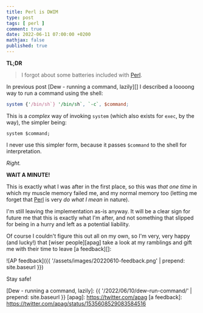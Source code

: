 ```yaml
---
title: Perl is DWIM
type: post
tags: [ perl ]
comment: true
date: 2022-06-11 07:00:00 +0200
mathjax: false
published: true
---
```


**TL;DR**

> I forgot about some batteries included with [Perl][].

In previous post [Dew - running a command, lazily][] I described a
loooong way to run a command using the shell:

```perl
system {'/bin/sh`} '/bin/sh`, `-c`, $command;
```

This is a *complex* way of invoking `system` (which also exists for
`exec`, by the way), the simpler being:

```
system $command;
```

I never use this simpler form, because it passes `$command` to the shell
for interpretation.

*Right.*

**WAIT A MINUTE!**

This is exactly what I was after in the first place, so this was *that
one time* in which my muscle memory failed me, and my normal memory too
(letting me forget that [Perl][] is very *do what I mean* in nature).

I'm still leaving the implementation as-is anyway. It will be a clear
sign for future me that this is exactly what I'm after, and not
something that slipped for being in a hurry and left as a potential
liability.

Of course I couldn't figure this out all on my own, so I'm very, very
happy (and lucky!) that [wiser people][apag] take a look at my ramblings
and gift me with their time to leave [a feedback][]:

![AP feedback]({{ '/assets/images/20220610-feedback.png' | prepend: site.baseurl }})

Stay safe!

[Perl]: https://www.perl.org/
[Dew - running a command, lazily]: {{ '/2022/06/10/dew-run-command/' | prepend: site.baseurl }}
[apag]: https://twitter.com/apag
[a feedback]: https://twitter.com/apag/status/1535608529083584516
